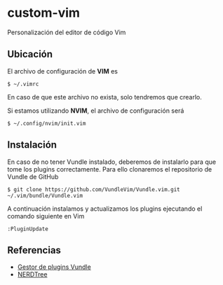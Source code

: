 # custom-vim
Personalización del editor de código Vim

## Ubicación 
El archivo de configuración de **VIM** es 
``` 
$ ~/.vimrc 
```
En caso de que este archivo no exista, solo tendremos que crearlo. 

Si estamos utilizando **NVIM**, el archivo de configuración será 
``` 
$ ~/.config/nvim/init.vim 
``` 

## Instalación 

En caso de no tener Vundle instalado, deberemos de instalarlo para que tome los plugins correctamente. Para ello clonaremos 
el repositorio de Vundle de GitHub

```
$ git clone https://github.com/VundleVim/Vundle.vim.git ~/.vim/bundle/Vundle.vim
```

A continuación instalamos y actualizamos los plugins ejecutando el comando siguiente en Vim
```
:PluginUpdate
```

## Referencias

* [Gestor de plugins Vundle](https://github.com/VundleVim/Vundle.vim) 
* [NERDTree](https://github.com/preservim/nerdtree) 

